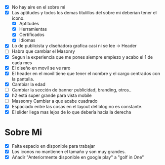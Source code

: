 - [x] No hay aire en el sobre mi
- [x] Las aptitudes y todos los demas titulillos del sobre mi deberian tener el icono.
    - [x] Aptitudes
    - [x] Herramientas
    - [x] Certificados
    - [x] Idiomas
- [x] Lo de publicista y diseñadora grafica casi ni se lee -> Header
- [ ] Habra que cambiar el Masonry
- [x] Segun la experiencia que me pones siempre empiezo y acabo el 1 de cada mes
- [x] El diseño en movil se ve raro
- [x] El header en el movil tiene que tener el nombre y el cargo centrados con la pantalla.
- [x] Cambiar la edad
- [ ] Cambiar la sección de banner publicidad, branding, otros..
- [x] h2 está super grande para vista mobile 
- [ ] Massonry Cambiar a que acabe cuadrado
- [x] Espaciado entre las cosas en el layout del blog no es constante.
- [x] El slider llega mas lejos de lo que debería hacia la derecha
# Sobre Mi
- [x] Falta espacio en disponible para trabajar
- [x] Los iconos no mantienen el tamaño y son muy grandes.
- [x] Añadir "Anteriormente disponible en google play" a "golf in One"